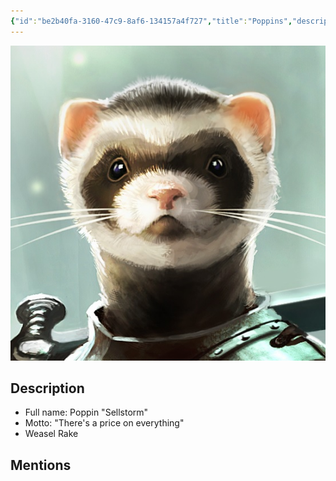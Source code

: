 ```yaml
---
{"id":"be2b40fa-3160-47c9-8af6-134157a4f727","title":"Poppins","description":"Poppin Sellstorm.","isActivePartyMember":false,"isAlive":true,"publish":true,"date_created":"Saturday, January 14th 2023, 10:36:08 am","date_modified":"Saturday, April 13th 2024, 11:50:07 pm","cssclasses":["mado-heading"],"path":"Tabletop/Campaigns/And A Thousand Years More/Characters/Party/Poppins.md","permalink":"/tabletop/campaigns/and-a-thousand-years-more/characters/party/poppins/","PassFrontmatter":true}
---
```



![Media/IronClaw/Polaroid/Banner-Poppins-polaroid.jpeg|200](../../../../../Media/IronClaw/Polaroid/Banner-Poppins-polaroid.jpeg)

## Description

- Full name: Poppin "Sellstorm"
- Motto: "There's a price on everything"
- Weasel Rake

## Mentions



